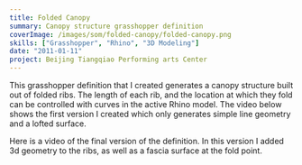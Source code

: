 ```yaml
---
title: Folded Canopy
summary: Canopy structure grasshopper definition
coverImage: /images/som/folded-canopy/folded-canopy.png
skills: ["Grasshopper", "Rhino", "3D Modeling"]
date: "2011-01-11"
project: Beijing Tiangqiao Performing arts Center
---
```


This grasshopper definition that I created generates a canopy structure built out of folded ribs. The length of each rib, and the location at which they fold can be controlled with curves in the active Rhino model. The video below shows the first version I created which only generates simple line geometry and a lofted surface.

Here is a video of the final version of the definition. In this version I added 3d geometry to the ribs, as well as a fascia surface at the fold point.
